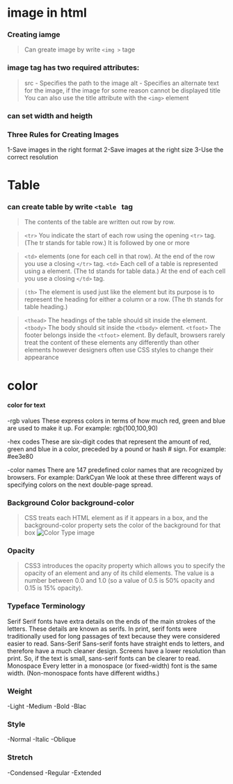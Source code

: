 # image in html 
### Creating iamge 
> Can greate image by write `<img >` tage 
###  image tag has two required attributes:
>src - Specifies the path to the image
>alt - Specifies an alternate text for the image, if the image for some reason cannot be displayed
>title You can also use the title
>attribute with the `<img>` element 
### can set width and heigth

### Three Rules for Creating Images
1-Save images in the right format
2-Save images at the right size
3-Use the correct resolution

# Table 
### can create table  by write  `<table ` tag

>The contents 
>of the table are written out row 
>by row.

>`<tr>`
>You indicate the start of each 
>row using the opening `<tr>` tag. 
>(The tr stands for table row.) 
>It is followed by one or more 

>`<td>` elements (one for each cell 
>in that row). 
>At the end of the row you use a 
>closing `</tr>` tag.
>`<td>`
>Each cell of a table is 
>represented using a <td>
>element. (The td stands for 
>table data.)
>At the end of each cell you use a 
>closing `</td>` tag.

>`(th>`
>The <th> element is used just 
>like the <td> element but its 
>purpose is to represent the 
>heading for either a column or 
>a row. (The th stands for table 
>heading.)


>
>`<thead>`
>The headings of the table should 
>sit inside the <thead> element. 
>`<tbody>`
>The body should sit inside the 
>`<tbody>` element. 
>`<tfoot>`
>The footer belongs inside the 
>`<tfoot>` element.
>By default, browsers rarely treat 
>the content of these elements 
>any differently than other 
>elements however designers 
>often use CSS styles to change 
>their appearance
  
  # color
  #### color for text  
 -rgb values
These express colors in terms 
of how much red, green and 
blue are used to make it up. For 
example: rgb(100,100,90)

  -hex codes
These are six-digit codes that 
represent the amount of red, 
green and blue in a color, 
preceded by a pound or hash # 
sign. For example: #ee3e80
 
  -color names
There are 147 predefined color 
names that are recognized 
by browsers. For example: 
DarkCyan
We look at these three different 
ways of specifying colors on the 
next double-page spread.
  
  
### Background Color background-color
>CSS treats each HTML element 
>as if it appears in a box, and the 
>background-color property 
>sets the color of the background 
>for that box
 ![Color Type image](color.png)
  
  ### Opacity
  >CSS3 introduces the opacity
>property which allows you to 
>specify the opacity of an element 
>and any of its child elements. 
>The value is a number between 
>0.0 and 1.0 (so a value of 0.5
>is 50% opacity and 0.15 is 15% 
>opacity).
  
  
  ### Typeface Terminology
  Serif 
Serif fonts have extra details on 
the ends of the main strokes of 
the letters. These details are 
known as serifs.
In print, serif fonts were 
traditionally used for long 
passages of text because they 
were considered easier to read.
Sans-Serif
Sans-serif fonts have straight 
ends to letters, and therefore 
have a much cleaner design.
Screens have a lower resolution 
than print. So, if the text is small, 
sans-serif fonts can be clearer 
to read.
Monospace
Every letter in a monospace (or 
fixed-width) font is the same 
width. (Non-monospace fonts 
have different widths.)
  
### Weight
  -Light
  -Medium
  -Bold
  -Blac
### Style
  -Normal
  -Italic
  -Oblique
### Stretch
  -Condensed
  -Regular
  -Extended
